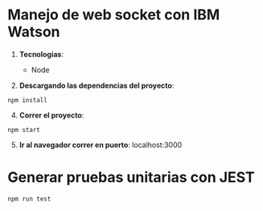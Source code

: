
# Manejo de web socket con IBM Watson



1. __Tecnologias__: 
     * Node
     
3.  __Descargando las dependencias del proyecto__:  
~~~~
npm install
~~~~


4.  __Correr el proyecto__:  
~~~~
npm start 
~~~~

5. __Ir al navegador correr en puerto__: localhost:3000

# Generar pruebas unitarias con JEST 
~~~
npm run test
~~~
